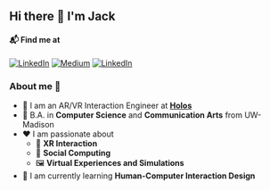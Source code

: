 ## Hi there 👋 I'm Jack ##

#### 📬 Find me at 
<p> 
<a href="https://thejackyang.com/" target="_blank"><img alt="LinkedIn" src="https://img.shields.io/badge/-Website-purple?style=flat-square&logo=Google-Chrome&logoColor=white" /></a>  
<a href="https://jackyangzzh.medium.com/" target="_blank"><img alt="Medium" src="https://img.shields.io/badge/-Medium-black?style=flat-square&logo=Medium&logoColor=white" /></a> 
<a href="https://www.linkedin.com/in/jackyangzzh/" target="_blank"><img alt="LinkedIn" src="https://img.shields.io/badge/-LinkedIn-blue?style=flat-square&logo=Linkedin&logoColor=white" /></a>  
</p>

### About me 🚀
- 💼 I am an AR/VR Interaction Engineer at [**Holos**](https://holos.io/)
- 🏫 B.A. in **Computer Science** and **Communication Arts** from UW-Madison
- ❤️ I am passionate about 
  - 🥽 **XR Interaction** 
  - 👥 **Social Computing**
  - 🖼️ **Virtual Experiences and Simulations**
- 🌱 I am currently learning **Human-Computer Interaction Design** 
  
<!--
**jackyangzzh/jackyangzzh** is a ✨ _special_ ✨ repository because its `README.md` (this file) appears on your GitHub profile.

Here are some ideas to get you started:

- 🔭 I’m currently working on ...
- 🌱 I’m currently learning ...
- 👯 I’m looking to collaborate on ...
- 🤔 I’m looking for help with ...
- 💬 Ask me about ...
- 📫 How to reach me: ...
- 😄 Pronouns: ...
- ⚡ Fun fact: ...
-->
